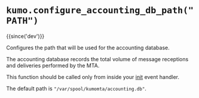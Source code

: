 # `kumo.configure_accounting_db_path("PATH")`

{{since('dev')}}

Configures the path that will be used for the accounting database.

The accounting database records the total volume of message receptions
and deliveries performed by the MTA.

This function should be called only from inside your [init](../events/init.md)
event handler.

The default path is `"/var/spool/kumomta/accounting.db"`.

